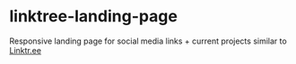 # linktree-landing-page
Responsive landing page for social media links + current projects similar to [Linktr.ee](https://linktr.ee/login)
